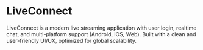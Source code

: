 # LiveConnect
LiveConnect is a modern live streaming application with user login, realtime chat, and multi-platform support (Android, iOS, Web). Built with a clean and user-friendly UI/UX, optimized for global scalability.

